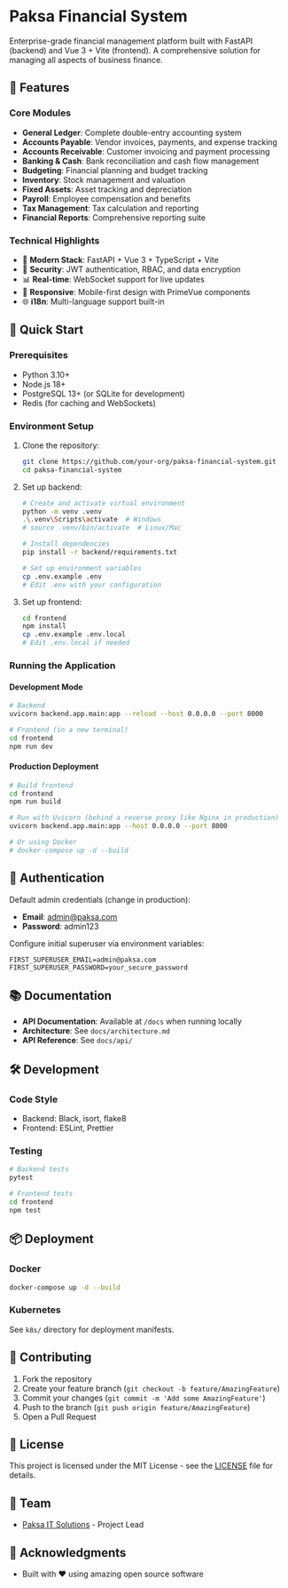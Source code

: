# Paksa Financial System

Enterprise-grade financial management platform built with FastAPI (backend) and Vue 3 + Vite (frontend). A comprehensive solution for managing all aspects of business finance.

## 🌟 Features

### Core Modules
- **General Ledger**: Complete double-entry accounting system
- **Accounts Payable**: Vendor invoices, payments, and expense tracking
- **Accounts Receivable**: Customer invoicing and payment processing
- **Banking & Cash**: Bank reconciliation and cash flow management
- **Budgeting**: Financial planning and budget tracking
- **Inventory**: Stock management and valuation
- **Fixed Assets**: Asset tracking and depreciation
- **Payroll**: Employee compensation and benefits
- **Tax Management**: Tax calculation and reporting
- **Financial Reports**: Comprehensive reporting suite

### Technical Highlights
- 🚀 **Modern Stack**: FastAPI + Vue 3 + TypeScript + Vite
- 🔐 **Security**: JWT authentication, RBAC, and data encryption
- 📊 **Real-time**: WebSocket support for live updates
- 📱 **Responsive**: Mobile-first design with PrimeVue components
- 🌐 **i18n**: Multi-language support built-in

## 🚀 Quick Start

### Prerequisites
- Python 3.10+
- Node.js 18+
- PostgreSQL 13+ (or SQLite for development)
- Redis (for caching and WebSockets)

### Environment Setup
1. Clone the repository:
   ```bash
   git clone https://github.com/your-org/paksa-financial-system.git
   cd paksa-financial-system
   ```

2. Set up backend:
   ```bash
   # Create and activate virtual environment
   python -m venv .venv
   .\.venv\Scripts\activate  # Windows
   # source .venv/bin/activate  # Linux/Mac

   # Install dependencies
   pip install -r backend/requirements.txt

   # Set up environment variables
   cp .env.example .env
   # Edit .env with your configuration
   ```

3. Set up frontend:
   ```bash
   cd frontend
   npm install
   cp .env.example .env.local
   # Edit .env.local if needed
   ```

### Running the Application

#### Development Mode
```bash
# Backend
uvicorn backend.app.main:app --reload --host 0.0.0.0 --port 8000

# Frontend (in a new terminal)
cd frontend
npm run dev
```

#### Production Deployment
```bash
# Build frontend
cd frontend
npm run build

# Run with Uvicorn (behind a reverse proxy like Nginx in production)
uvicorn backend.app.main:app --host 0.0.0.0 --port 8000

# Or using Docker
# docker-compose up -d --build
```

## 🔐 Authentication
Default admin credentials (change in production):
- **Email**: admin@paksa.com
- **Password**: admin123

Configure initial superuser via environment variables:
```
FIRST_SUPERUSER_EMAIL=admin@paksa.com
FIRST_SUPERUSER_PASSWORD=your_secure_password
```

## 📚 Documentation
- **API Documentation**: Available at `/docs` when running locally
- **Architecture**: See `docs/architecture.md`
- **API Reference**: See `docs/api/`

## 🛠 Development

### Code Style
- Backend: Black, isort, flake8
- Frontend: ESLint, Prettier

### Testing
```bash
# Backend tests
pytest

# Frontend tests
cd frontend
npm test
```

## 📦 Deployment

### Docker
```bash
docker-compose up -d --build
```

### Kubernetes
See `k8s/` directory for deployment manifests.

## 🤝 Contributing
1. Fork the repository
2. Create your feature branch (`git checkout -b feature/AmazingFeature`)
3. Commit your changes (`git commit -m 'Add some AmazingFeature'`)
4. Push to the branch (`git push origin feature/AmazingFeature`)
5. Open a Pull Request

## 📄 License
This project is licensed under the MIT License - see the [LICENSE](LICENSE) file for details.

## 👥 Team
- [Paksa IT Solutions](https://github.com/paksaitsolutions) - Project Lead

## 🙏 Acknowledgments
- Built with ❤️ using amazing open source software

